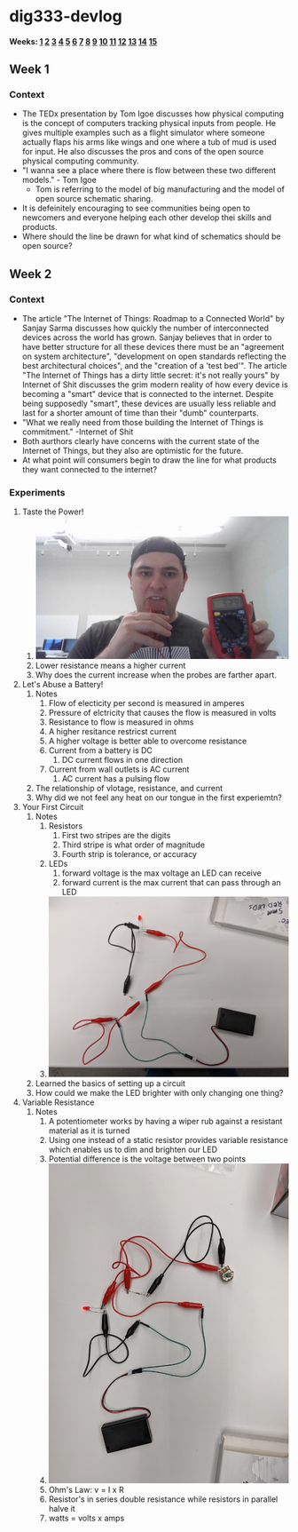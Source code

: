 
# dig333-devlog

#### Weeks: [1](#week-1) [2](#week-2) [3](#week-3) [4](#week-4) [5](#week-5) [6](#week-6) [7](#week-7) [8](#week-8) [9](#week-9) [10](#week-10) [11](#week-11) [12](#week-12) [13](#week-13) [14](#week-14) [15](#week-15)










<!--
BELOW IS A WEEKLY TEMPLATE. COPY/PASTE IT TO ADD A WEEK. SEE ASSIGNMENTS FOR DETAILS 
https://docs.google.com/document/d/1PAoPz-3vDPFWS5q9RHRb-dC7T4earpFXJW8w6v9wfZ0/edit
-->



## Week 1

### Context
  
- The TEDx presentation by Tom Igoe discusses how physical computing is the concept of computers tracking physical inputs from people.  He gives multiple examples such as a flight simulator where someone actually flaps his arms like wings and one where a tub of mud is used for input.  He also discusses the pros and cons of the open source physical computing community.
- "I wanna see a place where there is flow between these two different models." - Tom Igoe
    - Tom is referring to the model of big manufacturing and the model of open source schematic sharing.
- It is defeinitely encouraging to see communities being open to newcomers and everyone helping each other develop thei skills and products.
- Where should the line be drawn for what kind of schematics should be open source?

## Week 2

### Context

- The article "The Internet of Things: Roadmap to a Connected World" by Sanjay Sarma discusses how quickly the number of interconnected devices across the world has grown.  Sanjay believes that in order to have better structure for all these devices there must be an "agreement on system architecture", "development on open standards reflecting the best architectural choices", and the "creation of a 'test bed'".  The article "The Internet of Things has a dirty little secret: it's not really yours" by Internet of Shit discusses the grim modern reality of how every device is becoming a "smart" device that is connected to the internet.  Despite being supposedly "smart", these devices are usually less reliable and last for a shorter amount of time than their "dumb" counterparts.
- "What we really need from those building the Internet of Things is commitment." -Internet of Shit
- Both aurthors clearly have concerns with the current state of the Internet of Things, but they also are optimistic for the future.
- At what point will consumers begin to draw the line for what products they want connected to the internet?

### Experiments

<!-- List each Platt experiment / Monk recipe outcome, adding notes, photos, schematics, captions to show your work. -->

1. Taste the Power!
    1. ![Tasting the power](./taste_the_power.jpg)
    1. Lower resistance means a higher current
    1. Why does the current increase when the probes are farther apart.
1. Let's Abuse a Battery!
    1. Notes
        1. Flow of electicity per second is measured in amperes
        1. Pressure of elctricity that causes the flow is measured in volts
        1. Resistance to flow is measured in ohms
        1. A higher resitance restricst current
        1. A higher voltage is better able to overcome resistance
        1. Current from a battery is DC 
            1. DC current flows in one direction
        1. Current from wall outlets is AC current
            1. AC current has a pulsing flow
    1. The relationship of vlotage, resistance, and current
    1. Why did we not feel any heat on our tongue in the first experiemtn?
1. Your First Circuit
    1. Notes
        1. Resistors
            1. First two stripes are the digits
            1. Third stripe is what order of magnitude
            1. Fourth strip is tolerance, or accuracy
        1. LEDs
            1. forward voltage is the max voltage an LED can receive
            1. forward current is the max current that can pass through an LED
        1. ![My First Circuit](./experiment3.jpg)
    1. Learned the basics of setting up a circuit
    1. How could we make the LED brighter with only changing one thing?
1. Variable Resistance
    1. Notes
        1. A potentiometer works by having a wiper rub against a resistant material as it is turned
        1. Using one instead of a static resistor provides variable resistance which enables us to dim and brighten our LED 
        1. Potential difference is the voltage between two points
        1. ![Circuit with variable resistance](./variableRes.jpg)
        1. Ohm's Law: v = I x R
        1. Resistor's in series double resistance while resistors in parallel halve it
        1. watts = volts x amps    